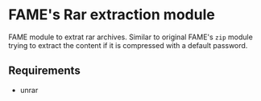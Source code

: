 # FAME's Rar extraction module

FAME module to extrat rar archives. Similar to original FAME's `zip` module trying to extract the content if it is compressed with a default password.

## Requirements

* unrar
